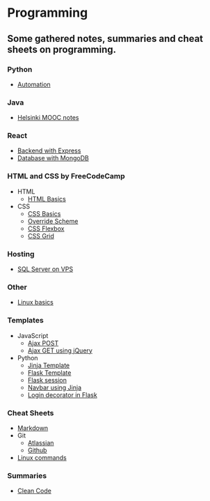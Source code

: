 # Programming

## Some gathered notes, summaries and cheat sheets on programming.

### Python

-   [Automation](https://github.com/banjoanton/notebook/blob/master/notes/python/python_automation.md)

### Java

-   [Helsinki MOOC notes](https://github.com/banjoanton/notebook/blob/master/notes/java/mooc.md)

### React

-   [Backend with Express](https://github.com/banjoanton/notebook/blob/master/notes/react/express.md)
-   [Database with MongoDB](https://github.com/banjoanton/notebook/blob/master/notes/react/mongodb.md)

### HTML and CSS by FreeCodeCamp

-   HTML
    -   [HTML Basics](https://github.com/banjoanton/notebook/blob/master/notes/frontend/html_basics.md)
-   CSS
    -   [CSS Basics](https://github.com/banjoanton/notebook/blob/master/notes/frontend/css_basics.md)
    -   [Override Scheme](https://github.com/banjoanton/notebook/blob/master/notes/frontend/override_scheme.md)
    -   [CSS Flexbox](https://github.com/banjoanton/notebook/blob/master/notes/frontend/css_flexbox.md)
    -   [CSS Grid](https://github.com/banjoanton/notebook/blob/master/notes/frontend/css_grid.md)

### Hosting

-   [SQL Server on VPS](https://github.com/banjoanton/notebook/blob/master/notes/sql/hostsql.md)

### Other

-   [Linux basics](https://github.com/banjoanton/notebook/blob/master/notes/linux/linux.md)

### Templates

-   JavaScript
    -   [Ajax POST](https://github.com/banjoanton/notebook/blob/master/notes/templates/javascript/ajax.md)
    -   [Ajax GET using jQuery](https://github.com/banjoanton/notebook/blob/master/notes/templates/javascript/ajax_jquery.md)
-   Python
    -   [Jinja Template](https://github.com/banjoanton/notebook/blob/master/notes/templates/python/jinja.md)
    -   [Flask Template](https://github.com/banjoanton/notebook/blob/master/notes/templates/python/flask.md)
    -   [Flask session](https://github.com/banjoanton/notebook/blob/master/notes/templates/python/flask_session.md)
    -   [Navbar using Jinja](https://github.com/banjoanton/notebook/blob/master/notes/templates/python/navbar.md)
    -   [Login decorator in Flask](https://github.com/banjoanton/notebook/blob/master/notes/templates/python/login_decorator.md)

### Cheat Sheets

-   [Markdown](https://github.com/adam-p/markdown-here/wiki/Markdown-Cheatsheet)
-   Git
    -   [Atlassian](https://www.atlassian.com/dam/jcr:8132028b-024f-4b6b-953e-e68fcce0c5fa/atlassian-git-cheatsheet.pdf)
    -   [Github](https://github.github.com/training-kit/downloads/github-git-cheat-sheet.pdf)
-   [Linux commands](https://www.cheatography.com/davechild/cheat-sheets/linux-command-line/pdf/)

### Summaries

-   [Clean Code](https://github.com/jbarroso/clean-code)
